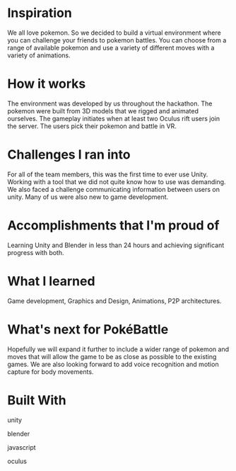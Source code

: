 # Inspiration

We all love pokemon. So we decided to build a virtual environment where you can challenge your friends to pokemon battles. You can choose from a range of available pokemon and use a variety of different moves with a variety of animations.

# How it works

The environment was developed by us throughout the hackathon. The pokemon were built from 3D models that we rigged and animated ourselves. The gameplay initiates when at least two Oculus rift users join the server. The users pick their pokemon and battle in VR.

# Challenges I ran into

For all of the team members, this was the first time to ever use Unity. Working with a tool that we did not quite know how to use was demanding. We also faced a challenge communicating information between users on unity. Many of us were also new to game development.

# Accomplishments that I'm proud of

Learning Unity and Blender in less than 24 hours and achieving significant progress with both.

# What I learned

Game development, Graphics and Design, Animations, P2P architectures.

# What's next for PokéBattle

Hopefully we will expand it further to include a wider range of pokemon and moves that will allow the game to be as close as possible to the existing games. We are also looking forward to add voice recognition and motion capture for body movements.

# Built With
unity

blender

javascript

oculus
